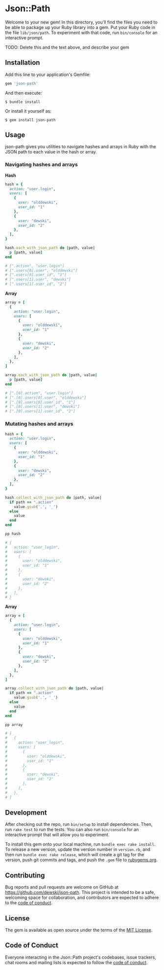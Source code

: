 # Json::Path

Welcome to your new gem! In this directory, you'll find the files you need to be able to package up your Ruby library into a gem. Put your Ruby code in the file `lib/json/path`. To experiment with that code, run `bin/console` for an interactive prompt.

TODO: Delete this and the text above, and describe your gem

## Installation

Add this line to your application's Gemfile:

```ruby
gem 'json-path'
```

And then execute:

    $ bundle install

Or install it yourself as:

    $ gem install json-path

## Usage

json-path gives you utilities to navigate hashes and arrays in Ruby with the
JSON path to each value in the hash or array.

### Navigating hashes and arrays

**Hash**

```ruby
hash = {
  action: "user.login",
  users: [
    {
      user: "olddewski",
      user_id: "1"
    },
    {
      user: "dewski",
      user_id: "2"
    },
  ],
}

hash.each_with_json_path do |path, value|
  p [path, value]
end

# [".action", "user.login"]
# [".users[0].user", "olddewski"]
# [".users[0].user_id", "1"]
# [".users[1].user", "dewski"]
# [".users[1].user_id", "2"]
```

**Array**

```ruby
array = [
  {
    action: "user.login",
    users: [
      {
        user: "olddewski",
        user_id: "1"
      },
      {
        user: "dewski",
        user_id: "2"
      },
    ],
  },
]

array.each_with_json_path do |path, value|
  p [path, value]
end

# [".[0].action", "user.login"]
# [".[0].users[0].user", "olddewski"]
# [".[0].users[0].user_id", "1"]
# [".[0].users[1].user", "dewski"]
# [".[0].users[1].user_id", "2"]
```

### Mutating hashes and arrays

```ruby
hash = {
  action: "user.login",
  users: [
    {
      user: "olddewski",
      user_id: "1"
    },
    {
      user: "dewski",
      user_id: "2"
    },
  ],
}

hash.collect_with_json_path do |path, value|
  if path == ".action"
    value.gsub('.', '_')
  else
    value
  end
end

pp hash

# {
#   action: "user_login",
#   users: [
#     {
#       user: "olddewski",
#       user_id: "1"
#     },
#     {
#       user: "dewski",
#       user_id: "2"
#     },
#   ],
# }
```

**Array**

```ruby
array = [
  {
    action: "user.login",
    users: [
      {
        user: "olddewski",
        user_id: "1"
      },
      {
        user: "dewski",
        user_id: "2"
      },
    ],
  },
]

array.collect_with_json_path do |path, value|
  if path == ".action"
    value.gsub('.', '_')
  else
    value
  end
end

pp array

# [
#   {
#     action: "user_login",
#     users: [
#       {
#         user: "olddewski",
#         user_id: "1"
#       },
#       {
#         user: "dewski",
#         user_id: "2"
#       },
#     ],
#   },
# ]
```

## Development

After checking out the repo, run `bin/setup` to install dependencies. Then, run `rake test` to run the tests. You can also run `bin/console` for an interactive prompt that will allow you to experiment.

To install this gem onto your local machine, run `bundle exec rake install`. To release a new version, update the version number in `version.rb`, and then run `bundle exec rake release`, which will create a git tag for the version, push git commits and tags, and push the `.gem` file to [rubygems.org](https://rubygems.org).

## Contributing

Bug reports and pull requests are welcome on GitHub at https://github.com/dewski/json-path. This project is intended to be a safe, welcoming space for collaboration, and contributors are expected to adhere to the [code of conduct](https://github.com/dewski/json-path/blob/master/CODE_OF_CONDUCT.md).

## License

The gem is available as open source under the terms of the [MIT License](https://opensource.org/licenses/MIT).

## Code of Conduct

Everyone interacting in the Json::Path project's codebases, issue trackers, chat rooms and mailing lists is expected to follow the [code of conduct](https://github.com/dewski/json-path/blob/master/CODE_OF_CONDUCT.md).
